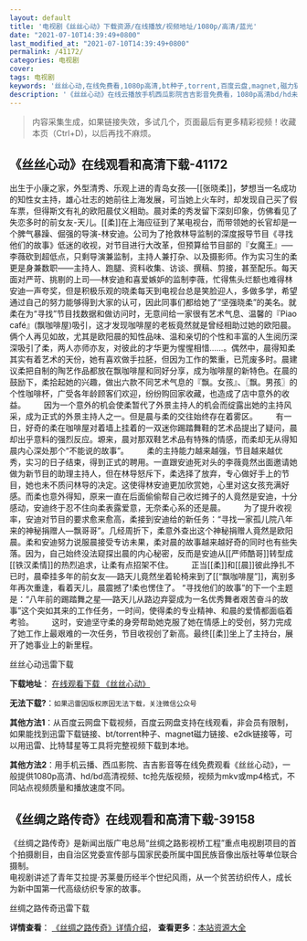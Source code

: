 ```yaml
---
layout: default
title: '电视剧《丝丝心动》下载资源/在线播放/视频地址/1080p/高清/蓝光'
date: "2021-07-10T14:39:49+0800"
last_modified_at: "2021-07-10T14:39:49+0800"
permalink: /41172/
categories: 电视剧
cover:
tags: 电视剧
keywords: '丝丝心动,在线免费看,1080p高清,bt种子,torrent,百度云盘,magnet,磁力链,迅雷下载资源'
description: '《丝丝心动》在线云播放手机西瓜影院吉吉影音免费看，1080p高清bd/hd未删减完整版和tc抢先枪版，mkv/mp4格式，附带bt/torrent种子、magnet/磁力链、百度云盘、网盘资源迅雷下载链接'
---
```


>内容采集生成，如果链接失效，多试几个，页面最后有更多精彩视频！收藏本页（Ctrl+D)，以后再找不麻烦。


## 《丝丝心动》在线观看和高清下载-41172

出生于小康之家，外型清秀、乐观上进的青岛女孩──[[张晓柔]]，梦想当一名成功的知性女主持，雄心壮志的她前往上海发展，可当她上火车时，却发现自己买了假车票，但得斯文有礼的欧阳晨仗义相助。晨对柔的秀发留下深刻印象，仿佛看见了失恋多时的前女友-天儿。[[柔]]在上海应征到了某电视台，而带领她的长官却是一个脾气暴躁、倔强的导演-林安迪。公司为了抢救林导监制的深度报导节目《寻找他们的故事》低迷的收视，对节目进行大改革，但预算给节目部的『女魔王』──李薇砍到超低点，只剩导演兼监制，主持人兼打杂、以及摄影师。作为实习生的柔更是身兼数职——主持人、跑腿、资料收集、访谈、撰稿、剪接，甚至配乐。每天面对严苛、挑剔的上司──林安迪和喜爱嫉妒的监制李薇，忙得焦头烂额也难得林安迪一声夸奖，但是积极乐观的晓柔每天到电视台总是笑脸迎人，多做多学，希望通过自己的努力能够得到大家的认可，因此同事们都给她了“坚强晓柔”的美名。就柔在为&ldquo;寻找”节目找数据和做访问时，无意间给一家很有艺术气息、温馨的『Piao café』(飘咖啡屋)吸引，这才发现咖啡屋的老板竟然就是曾经相助过她的欧阳晨。俩个人再见如故，尤其是欧阳晨的知性品味、温和亲切的个性和丰富的人生阅历深深吸引了柔，两人亦师亦友，对彼此的才华更为惺惺相惜&hellip;…。偶然中，晨得知柔其实有着艺术的天份，她有喜欢做手拉胚，但因为工作的繁重，已荒废多时。晨建议柔把自制的陶艺作品都放在飘咖啡屋和同好分享，成为咖啡屋的新特色。在晨的鼓励下，柔拾起她的兴趣，做出六款不同艺术气息的『飘。女孩』、〖飘。男孩〗的个性咖啡杯，广受各年龄顾客们欢迎，纷纷购回家收藏，也造成了店中意外的收益。 　　因为一个意外的机会使柔暂代了外景主持人的机会而绽露出她的主持风采，成为正式的外景主持人之一。但是晨与柔的交往始终存在着雾区。 　　有一日，好奇的柔在咖啡屋对着墙上挂着的一双迷你踢踏舞鞋的艺术品提出了疑问，晨却出乎意料的强烈反应。塬来，晨对那双鞋艺术品有特殊的情感，而柔却无从得知晨内心深处那个“不能说的故事”。 　　柔的主持能力越来越强，节目越来越优秀，实习的日子结束，得到正式的聘用。一直跟安迪死对头的李薇竟然出面邀请她做为新节目的助理主持人，但在林导怒斥下，柔选择了放弃，专心做好手上的节目，她也未不质问林导的决定。这使得林安迪更加欣赏她，心里对这女孩充满好感。而柔也意外得知，原来一直在后面偷偷帮自己收烂摊子的人竟然是安迪，十分感动，安迪终于忍不住向柔表露爱意，无奈柔心系的还是晨。 　　为了提升收视率，安迪对节目的要求愈来愈高，柔接到安迪给的新任务：“寻找一家孤儿院八年来的神秘捐赠人&mdash;飘哥哥&rdquo;。几经周折下，柔意外查出这个神秘捐赠人竟然是欧阳晨。柔和安迪努力说服晨接受专访未果，柔对晨的故事越来越好奇的同时也有些失落。因为，自己始终没法窥探出晨的内心秘密，反而是安迪从[[严师酷哥]]转型成[[铁汉柔情]]的热烈追求，让柔有点招架不住。 　　正当[[柔]]和[[晨]]彼此挣扎不已时，晨牵挂多年的前女友──路天儿竟然坐着轮椅来到了[[“飘咖啡屋”]]，离别多年再次重逢，看着天儿，晨震撼了!柔也愣住了。 “寻找他们的故事&rdquo;的下一个主题是：&ldquo;八年前的踢踏舞之星──路天儿从路边弃婴成为一名优秀舞者艰苦奋斗的故事”这个突如其来的工作任务，一时间，使得柔的专业精神、和晨的爱情都面临着考验。 　　这时，安迪坚守柔的身旁帮助她克服了她在情感上的受创，努力完成了她工作上最艰难的一次任务，节目收视创了新高。最终[[柔]]坐上了主持台，展开了她事业上的新里程。


丝丝心动迅雷下载

**下载地址**： [在线观看下载 《丝丝心动》](https://www.993dy.com//vod-detail-id-11148.html) 


**无法下载?**：`如果迅雷因版权原因无法下载，关注微信公众号 `

**其他方法1**：从百度云网盘下载视频，百度云网盘支持在线观看，非会员有限制，如果能找到迅雷下载链接、bt/torrent种子、magnet磁力链接、e2dk链接等，可以用迅雷、比特彗星等工具将完整视频下载到本地。

**其他方法2**：用手机云播、西瓜影院、吉吉影音等在线免费观看《丝丝心动》，一般提供1080p高清、hd/bd高清视频、tc抢先版视频，视频为mkv或mp4格式，不同站点视频质量和播放速度不同。


## 《丝绸之路传奇》在线观看和高清下载-39158

《丝绸之路传奇》是新闻出版广电总局“丝绸之路影视桥工程&rdquo;重点电视剧项目的首个拍摄剧目，由自治区党委宣传部与国家民委所属中国民族音像出版社等单位联合摄制。<br />电视剧讲述了青年艾拉提&middot;苏莱曼历经半个世纪风雨，从一个贫苦纺织传人，成长为新中国第一代高级纺织专家的故事。<!---剧情end--->


丝绸之路传奇迅雷下载

**详情查看**： [《丝绸之路传奇》详情介绍](/movie/39158/)， **查看更多**：[本站资源大全](/movie/t/all/)

